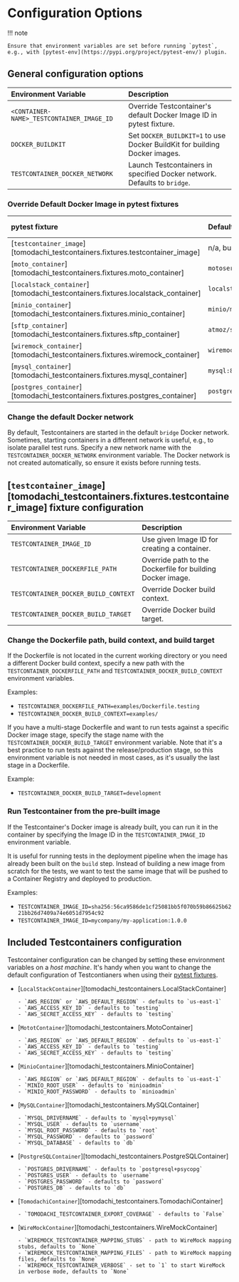 # Configuration Options

!!! note

    Ensure that environment variables are set before running `pytest`, e.g., with [pytest-env](https://pypi.org/project/pytest-env/) plugin.

## General configuration options

| Environment Variable                      | Description                                                                |
| :---------------------------------------- | :------------------------------------------------------------------------- |
| `<CONTAINER-NAME>_TESTCONTAINER_IMAGE_ID` | Override Testcontainer's default Docker Image ID in pytest fixture.        |
| `DOCKER_BUILDKIT`                         | Set `DOCKER_BUILDKIT=1` to use Docker BuildKit for building Docker images. |
| `TESTCONTAINER_DOCKER_NETWORK`            | Launch Testcontainers in specified Docker network. Defaults to `bridge`.   |

### Override Default Docker Image in pytest fixtures

| pytest fixture                                                                   | Default Image              | Image Environment Variable Override |
| :------------------------------------------------------------------------------- | :------------------------- | ----------------------------------: |
| [`testcontainer_image`][tomodachi_testcontainers.fixtures.testcontainer_image]   | n/a, built from Dockerfile |            `TESTCONTAINER_IMAGE_ID` |
| [`moto_container`][tomodachi_testcontainers.fixtures.moto_container]             | `motoserver/moto:latest`   |       `MOTO_TESTCONTAINER_IMAGE_ID` |
| [`localstack_container`][tomodachi_testcontainers.fixtures.localstack_container] | `localstack/localstack:3`  | `LOCALSTACK_TESTCONTAINER_IMAGE_ID` |
| [`minio_container`][tomodachi_testcontainers.fixtures.minio_container]           | `minio/minio:latest`       |      `MINIO_TESTCONTAINER_IMAGE_ID` |
| [`sftp_container`][tomodachi_testcontainers.fixtures.sftp_container]             | `atmoz/sftp:latest`        |       `SFTP_TESTCONTAINER_IMAGE_ID` |
| [`wiremock_container`][tomodachi_testcontainers.fixtures.wiremock_container]     | `wiremock/wiremock:latest` |   `WIREMOCK_TESTCONTAINER_IMAGE_ID` |
| [`mysql_container`][tomodachi_testcontainers.fixtures.mysql_container]           | `mysql:8`                  |      `MYSQL_TESTCONTAINER_IMAGE_ID` |
| [`postgres_container`][tomodachi_testcontainers.fixtures.postgres_container]     | `postgres:16`              |   `POSTGRES_TESTCONTAINER_IMAGE_ID` |

### Change the default Docker network

By default, Testcontainers are started in the default `bridge` Docker network.
Sometimes, starting containers in a different network is useful, e.g., to isolate parallel test runs.
Specify a new network name with the `TESTCONTAINER_DOCKER_NETWORK` environment variable.
The Docker network is not created automatically, so ensure it exists before running tests.

## [`testcontainer_image`][tomodachi_testcontainers.fixtures.testcontainer_image] fixture configuration

| Environment Variable                 | Description                                                |
| :----------------------------------- | :--------------------------------------------------------- |
| `TESTCONTAINER_IMAGE_ID`             | Use given Image ID for creating a container.               |
| `TESTCONTAINER_DOCKERFILE_PATH`      | Override path to the Dockerfile for building Docker image. |
| `TESTCONTAINER_DOCKER_BUILD_CONTEXT` | Override Docker build context.                             |
| `TESTCONTAINER_DOCKER_BUILD_TARGET`  | Override Docker build target.                              |

### Change the Dockerfile path, build context, and build target

If the Dockerfile is not located in the current working directory or you need a different Docker build context,
specify a new path with the `TESTCONTAINER_DOCKERFILE_PATH` and `TESTCONTAINER_DOCKER_BUILD_CONTEXT` environment variables.

Examples:

- `TESTCONTAINER_DOCKERFILE_PATH=examples/Dockerfile.testing`
- `TESTCONTAINER_DOCKER_BUILD_CONTEXT=examples/`

If you have a multi-stage Dockerfile and want to run tests against a specific Docker image stage, specify the stage name
with the `TESTCONTAINER_DOCKER_BUILD_TARGET` environment variable.
Note that it's a best practice to run tests against the release/production stage,
so this environment variable is not needed in most cases, as it's usually the last stage in a Dockerfile.

Example:

- `TESTCONTAINER_DOCKER_BUILD_TARGET=development`

### Run Testcontainer from the pre-built image

If the Testcontainer's Docker image is already built, you can run it in the container
by specifying the Image ID in the `TESTCONTAINER_IMAGE_ID` environment variable.

It is useful for running tests in the deployment pipeline when the image has already been built on the `build` step.
Instead of building a new image from scratch for the tests, we want to test the same image that
will be pushed to a Container Registry and deployed to production.

Examples:

- `TESTCONTAINER_IMAGE_ID=sha256:56ca9586de1cf25081bb5f070b59b86625b6221bb26d7409a74e6051d7954c92`
- `TESTCONTAINER_IMAGE_ID=mycompany/my-application:1.0.0`

## Included Testcontainers configuration

Testcontainer configuration can be changed by setting these environment variables on a _host machine_.
It's handy when you want to change the default configuration of Testcontianers when using their [pytest fixtures](./reference/fixtures.md).

- [`LocalStackContainer`][tomodachi_testcontainers.LocalStackContainer]

      - `AWS_REGION` or `AWS_DEFAULT_REGION` - defaults to `us-east-1`
      - `AWS_ACCESS_KEY_ID` - defaults to `testing`
      - `AWS_SECRET_ACCESS_KEY` - defaults to `testing`

- [`MototContainer`][tomodachi_testcontainers.MotoContainer]

      - `AWS_REGION` or `AWS_DEFAULT_REGION` - defaults to `us-east-1`
      - `AWS_ACCESS_KEY_ID` - defaults to `testing`
      - `AWS_SECRET_ACCESS_KEY` - defaults to `testing`

- [`MinioContainer`][tomodachi_testcontainers.MinioContainer]

      - `AWS_REGION` or `AWS_DEFAULT_REGION` - defaults to `us-east-1`
      - `MINIO_ROOT_USER` - defaults to `minioadmin`
      - `MINIO_ROOT_PASSWORD` - defaults to `minioadmin`

- [`MySQLContainer`][tomodachi_testcontainers.MySQLContainer]

      - `MYSQL_DRIVERNAME` - defaults to `mysql+pymysql`
      - `MYSQL_USER` - defaults to `username`
      - `MYSQL_ROOT_PASSWORD` - defaults to `root`
      - `MYSQL_PASSWORD` - defaults to `password`
      - `MYSQL_DATABASE` - defaults to `db`

- [`PostgreSQLContainer`][tomodachi_testcontainers.PostgreSQLContainer]

      - `POSTGRES_DRIVERNAME` - defaults to `postgresql+psycopg`
      - `POSTGRES_USER` - defaults to `username`
      - `POSTGRES_PASSWORD` - defaults to `password`
      - `POSTGRES_DB` - defaults to `db`

- [`TomodachiContainer`][tomodachi_testcontainers.TomodachiContainer]

      - `TOMODACHI_TESTCONTAINER_EXPORT_COVERAGE` - defaults to `False`

- [`WireMockContainer`][tomodachi_testcontainers.WireMockContainer]

      - `WIREMOCK_TESTCONTAINER_MAPPING_STUBS` - path to WireMock mapping stubs, defaults to `None`
      - `WIREMOCK_TESTCONTAINER_MAPPING_FILES` - path to WireMock mapping files, defaults to `None`
      - `WIREMOCK_TESTCONTAINER_VERBOSE` - set to `1` to start WireMock in verbose mode, defaults to `None`
